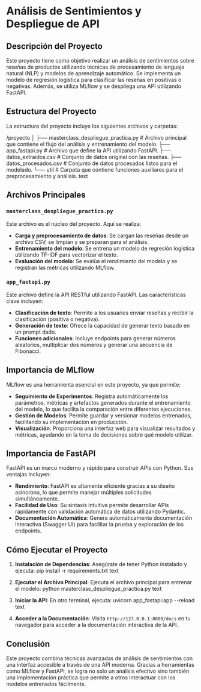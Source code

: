 # Análisis de Sentimientos y Despliegue de API

## Descripción del Proyecto

Este proyecto tiene como objetivo realizar un análisis de sentimientos sobre reseñas de productos utilizando técnicas de procesamiento de lenguaje natural (NLP) y modelos de aprendizaje automático. Se implementa un modelo de regresión logística para clasificar las reseñas en positivas o negativas. Además, se utiliza MLflow y se despliega una API utilizando FastAPI.

## Estructura del Proyecto

La estructura del proyecto incluye los siguientes archivos y carpetas:

/proyecto
│
├── masterclass_despliegue_practica.py # Archivo principal que contiene el flujo del análisis y entrenamiento del modelo.
├── app_fastapi.py # Archivo que define la API utilizando FastAPI.
├── datos_extraidos.csv # Conjunto de datos original con las reseñas.
├── datos_procesados.csv # Conjunto de datos procesados listos para el modelado.
└── util # Carpeta que contiene funciones auxiliares para el preprocesamiento y análisis.
text

## Archivos Principales

### `masterclass_despliegue_practica.py`

Este archivo es el núcleo del proyecto. Aquí se realiza:

- **Carga y preprocesamiento de datos**: Se cargan las reseñas desde un archivo CSV, se limpian y se preparan para el análisis.
- **Entrenamiento del modelo**: Se entrena un modelo de regresión logística utilizando TF-IDF para vectorizar el texto.
- **Evaluación del modelo**: Se evalúa el rendimiento del modelo y se registran las métricas utilizando MLflow.

### `app_fastapi.py`

Este archivo define la API RESTful utilizando FastAPI. Las características clave incluyen:

- **Clasificación de texto**: Permite a los usuarios enviar reseñas y recibir la clasificación (positiva o negativa).
- **Generación de texto**: Ofrece la capacidad de generar texto basado en un prompt dado.
- **Funciones adicionales**: Incluye endpoints para generar números aleatorios, multiplicar dos números y generar una secuencia de Fibonacci.

## Importancia de MLflow

MLflow es una herramienta esencial en este proyecto, ya que permite:

- **Seguimiento de Experimentos**: Registra automáticamente los parámetros, métricas y artefactos generados durante el entrenamiento del modelo, lo que facilita la comparación entre diferentes ejecuciones.
- **Gestión de Modelos**: Permite guardar y versionar modelos entrenados, facilitando su implementación en producción.
- **Visualización**: Proporciona una interfaz web para visualizar resultados y métricas, ayudando en la toma de decisiones sobre qué modelo utilizar.

## Importancia de FastAPI

FastAPI es un marco moderno y rápido para construir APIs con Python. Sus ventajas incluyen:

- **Rendimiento**: FastAPI es altamente eficiente gracias a su diseño asíncrono, lo que permite manejar múltiples solicitudes simultáneamente.
- **Facilidad de Uso**: Su sintaxis intuitiva permite desarrollar APIs rápidamente con validación automática de datos utilizando Pydantic.
- **Documentación Automática**: Genera automáticamente documentación interactiva (Swagger UI) para facilitar la prueba y exploración de los endpoints.

## Cómo Ejecutar el Proyecto

1. **Instalación de Dependencias**:
   Asegúrate de tener Python instalado y ejecuta:
pip install -r requirements.txt
text

2. **Ejecutar el Archivo Principal**:
Ejecuta el archivo principal para entrenar el modelo:
python masterclass_despliegue_practica.py
text

3. **Iniciar la API**:
En otro terminal, ejecuta:
uvicorn app_fastapi:app --reload
text

4. **Acceder a la Documentación**:
Visita `http://127.0.0.1:8000/docs` en tu navegador para acceder a la documentación interactiva de la API.

## Conclusión

Este proyecto combina técnicas avanzadas de análisis de sentimientos con una interfaz accesible a través de una API moderna. Gracias a herramientas como MLflow y FastAPI, se logra no solo un análisis efectivo sino también una implementación práctica que permite a otros interactuar con los modelos entrenados fácilmente.
